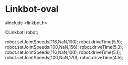 # Linkbot-oval
#include <linkbot.h>

CLinkbotI robot;

robot.setJointSpeeds(116,NaN,100);
robot.driveTime(5.5);
robot.setJointSpeeds(100,NaN,156);
robot.driveTime(5.3);
robot.setJointSpeeds(116,NaN,100);
robot.driveTime(5.1);
robot.setJointSpeeds(100,NaN,170);
robot.driveTime(4.5);
